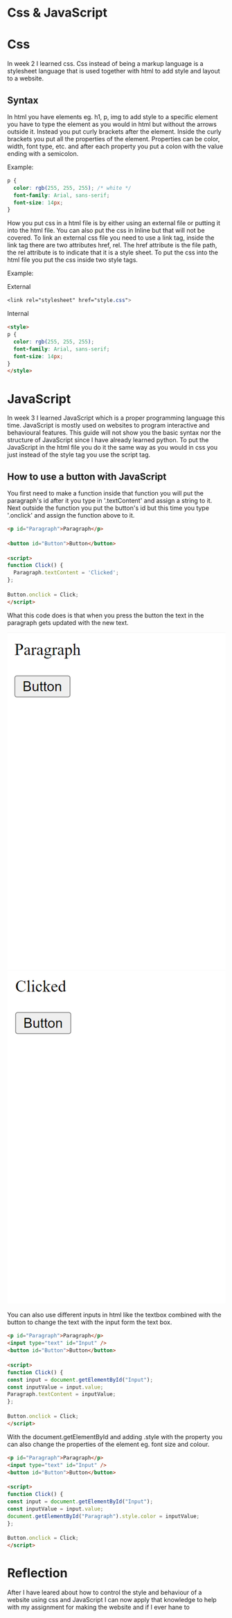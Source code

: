 # Css & JavaScript

# Css
In week 2 I learned css. Css instead of being a markup language is a stylesheet language that is used together with html to add style and layout to a website.

## Syntax
In html you have elements eg. h1, p, img to add style to a specific element you have to type the element as you would in html but without the arrows outside it. Instead you put curly brackets after the element. Inside the curly brackets you put all the properties of the element. Properties can be color, width, font type, etc. and after each property you put a colon with the value ending with a semicolon.

Example:
```css
p {
  color: rgb(255, 255, 255); /* white */
  font-family: Arial, sans-serif;
  font-size: 14px;
}
```
How you put css in a html file is by either using an external file or putting it into the html file. You can also put the css in Inline but that will not be covered. To link an external css file you need to use a link tag, inside the link tag there are two attributes href, rel. The href attribute is the file path, the rel attribute is to indicate that it is a style sheet. To put the css into the html file you put the css inside two style tags.

Example:

External
```css
<link rel="stylesheet" href="style.css">
```

Internal 
```html
<style>
p {
  color: rgb(255, 255, 255);
  font-family: Arial, sans-serif;
  font-size: 14px;
}
</style>
```

# JavaScript
In week 3 I learned JavaScript which is a proper programming language this time. JavaScript is mostly used on websites to program interactive and behavioural features. This guide will not show you the basic syntax nor the structure of JavaScript since I have already learned python. To put the JavaScript in the html file you do it the same way as you would in css you just instead of the style tag you use the script tag.

## How to use a button with JavaScript
You first need to make a function inside that function you will put the paragraph's id after it you type in '.textContent' and assign a string to it. Next outside the function you put the button's id but this time you type '.onclick' and assign the function above to it.

```html
<p id="Paragraph">Paragraph</p>

<button id="Button">Button</button>

<script>
function Click() {
  Paragraph.textContent = 'Clicked';
};

Button.onclick = Click;
</script>
```
What this code does is that when you press the button the text in the paragraph gets updated with the new text.

![Html button unpressed with JavaScript](https://github.com/Random-Devil-with-internet/Evidence_Guide/blob/main/Button.png)
![Html button pressed with JavaScript](https://github.com/Random-Devil-with-internet/Evidence_Guide/blob/main/Button_2.png)

You can also use different inputs in html like the textbox combined with the button to change the text with the input form the text box.
```html
<p id="Paragraph">Paragraph</p>
<input type="text" id="Input" />
<button id="Button">Button</button>

<script>
function Click() {
const input = document.getElementById("Input");
const inputValue = input.value;
Paragraph.textContent = inputValue;
};

Button.onclick = Click;
</script>
```
With the document.getElementById and adding .style with the property you can also change the properties of the element eg. font size and colour.
```html
<p id="Paragraph">Paragraph</p>
<input type="text" id="Input" />
<button id="Button">Button</button>

<script>
function Click() {
const input = document.getElementById("Input");
const inputValue = input.value;
document.getElementById("Paragraph").style.color = inputValue;
};

Button.onclick = Click;
</script>
```
# Reflection
After I have leared about how to control the style and behaviour of a website using css and JavaScript I can now apply that knowledge to help with my assignment for making the website and if I ever hane to 

